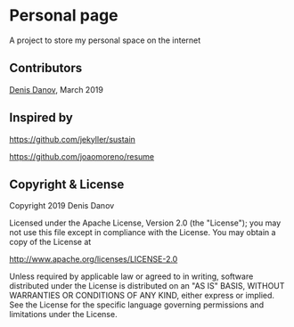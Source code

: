# Personal page

A project to store my personal space on the internet

## Contributors

[Denis Danov](https://github.com/dndanoff), March 2019


## Inspired by

https://github.com/jekyller/sustain

https://github.com/joaomoreno/resume

## Copyright & License

Copyright 2019 Denis Danov

Licensed under the Apache License, Version 2.0 (the "License");
you may not use this file except in compliance with the License.
You may obtain a copy of the License at

   http://www.apache.org/licenses/LICENSE-2.0

Unless required by applicable law or agreed to in writing, software
distributed under the License is distributed on an "AS IS" BASIS,
WITHOUT WARRANTIES OR CONDITIONS OF ANY KIND, either express or implied.
See the License for the specific language governing permissions and
limitations under the License.
